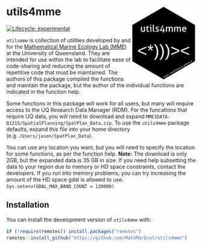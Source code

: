 
<!-- README.md is generated from README.Rmd. Please edit that file -->

# utils4mme <a href='https://github.com/MathMarEcol/utils4mme'><img src='man/figures/MME_Hex.png' style = "float:right; height:200px" /></a>

<!-- badges: start -->

[![Lifecycle:
experimental](https://img.shields.io/badge/lifecycle-experimental-orange.svg)](https://lifecycle.r-lib.org/articles/stages.html#experimental)
<!-- badges: end -->

`utilsmme` is collection of utilities developed by and for the
[Mathematical Marine Ecology Lab
(MME)](%22https://mathmarecol.github.io%22) at the University of
Queensland. They are intended for use within the lab to facilitate ease
of code-sharing and reducing the amount of repetitive code that must be
maintained. The authors of this package compiled the functions and
maintain the package, but the author of the individual functions are
indicated in the function help.

Some functions in this package will work for all users, but many will
require access to the UQ Research Data Manager (RDM). For the funcations
that require UQ data, you will need to download and expand
`MME1DATA-Q1215/SpatialPlanning/SpatPlan_Data.zip`. To use the
`utils4mme` package defaults, expand this file into your home directory
(e.g. `/Users/jason/SpatPlan_Data`).

You can use any location you want, but you will need to specify the
location for some functions, as per the function help. **Note:** The
download is only 2GB, but the expanded data is 35 GB in size. If you
need help subsetting the data to your region due to memory or HD space
constraints, contact the developers. If you run into memory problems,
you can try increasing the amount of the HD space gdal is allowed to
use. `Sys.setenv(GDAL_MAX_BAND_COUNT = 120000)`

## Installation

You can install the development version of `utils4mme` with:

``` r
if (!require(remotes)) install.packages("remotes")
remotes::install_github("https://github.com/MathMarEcol/utils4mme")
```
